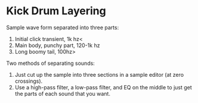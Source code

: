 # Kick Drum Layering

Sample wave form separated into three parts:

1. Initial click transient, 1k hz<
2. Main body, punchy part, 120-1k hz
3. Long boomy tail, 100hz>

Two methods of separating sounds:

1. Just cut up the sample into three sections in a sample editor (at zero crossings).
2. Use a high-pass filter, a low-pass filter, and EQ on the middle to just get the parts of each sound that you want.
